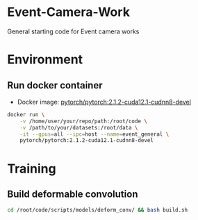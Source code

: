 # Event-Camera-Work
General starting code for Event camera works

# Environment

## Run docker container
- Docker image: [pytorch/pytorch:2.1.2-cuda12.1-cudnn8-devel](https://hub.docker.com/layers/pytorch/pytorch/2.1.2-cuda11.8-cudnn8-devel/images/sha256-66b41f1755d9644f6341cf4053cf2beaf3948e2573acf24c3b4c49f55e82f578?context=explore)
```bash
docker run \
    -v /home/user/your/repo/path:/root/code \
    -v /path/to/your/datasets:/root/data \
    -it --gpus=all --ipc=host --name=event_general \
    pytorch/pytorch:2.1.2-cuda12.1-cudnn8-devel
```

# Training
## Build deformable convolution
```bash
cd /root/code/scripts/models/deform_conv/ && bash build.sh
```